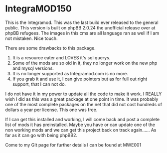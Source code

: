IntegraMOD150
=============

This is the Integramod. This was the last build ever released to the general public. This version is built on phpBB 2.0.24 the unofficial release over at phpBB refugees. The images in this cms are all language ran as well if I am not mistaken. Nice touch.

There are some drawbacks to this package. 

1. It is a resource eater and LOVES it's sql querys. 
2. Some of the mods are so old in it, they no longer work on the new php and mysql versions.
3. It is no longer supported as Integramod.com is no more.
4. If you grab it and use it, I can give pointers but as for full out right support, that I can not do.

I do not have it in my power to update all the code to make it work. I REALLY wish I did as this was a great package at one point in time. It was probably one of the most complete packages on the net that did not cost hundreds of dollars a year per license. This one was free.

If I can get this installed and working, I will come back and post a complete list of mods it has preinstalled. Maybe you have or can update one of the non working mods and we can get this project back on track again...... As far as it can go with being phpBB2.

Come to my GIt page for further details I can be found at MWE001
